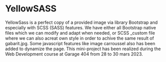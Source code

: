 # YellowSASS

YellowSass is a perfect copy of a provided image via library Bootstrap and especially with SCSS (SASS) features. We have either all Bootstrap native files which we can modify and adapt when needed, or SCSS _custom file where we can also acreat own style in order to achive the same result of gabarit.jpg. Some javascript features like image carroussel also has been added to dynamize the page. This mini-project has been realized during the Web Development course at Garage 404 from 28 to 30 mars 2023.
